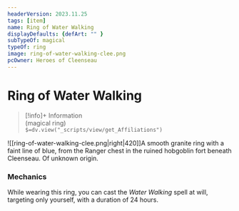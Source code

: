 ```yaml
---
headerVersion: 2023.11.25
tags: [item]
name: Ring of Water Walking
displayDefaults: {defArt: "" }
subTypeOf: magical
typeOf: ring
image: ring-of-water-walking-clee.png
pcOwner: Heroes of Cleenseau
---
```

# Ring of Water Walking
>[!info]+ Information  
> (magical ring)  
> `$=dv.view("_scripts/view/get_Affiliations")`

![[ring-of-water-walking-clee.png|right|420]]A smooth granite ring with a faint line of blue, from the Ranger chest in the ruined hobgoblin fort beneath Cleenseau. Of unknown origin.

### Mechanics
While wearing this ring, you can cast the _Water Walking_ spell at will, targeting only yourself, with a duration of 24 hours. 